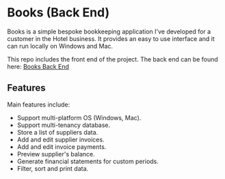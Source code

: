 
# Books (Back End)

Books is a simple bespoke bookkeeping application I've developed for a customer in the Hotel business. It provides an easy to use interface and it can run locally on Windows and Mac.

This repo includes the front end of the project. The back end can be found here: [Books Back End](https://github.com/nicoladaniello/books)


## Features


Main features include:

 - Support multi-platform OS (Windows, Mac).
 - Support multi-tenancy database.
 - Store a list of suppliers data.
 - Add and edit supplier invoices.
 - Add and edit invoice payments.
 - Preview supplier's balance.
 - Generate financial statements for custom periods.
 - Filter, sort and print data.
